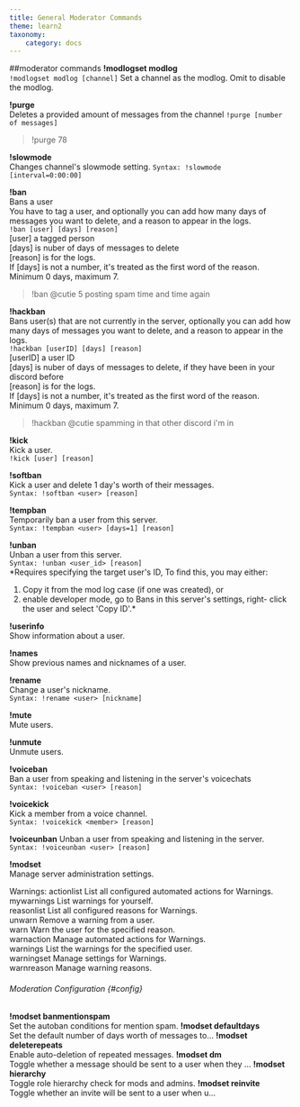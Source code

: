 ```yaml
---
title: General Moderator Commands
theme: learn2
taxonomy:
    category: docs
---
```


##moderator commands
**!modlogset modlog**  
`!modlogset modlog [channel]`
Set a channel as the modlog.
Omit <channel> to disable the modlog.

**!purge**  
Deletes a provided amount of messages from the channel
`!purge [number of messages]`
>!purge 78

**!slowmode**  
Changes channel's slowmode setting.
`Syntax: !slowmode [interval=0:00:00]`

**!ban**  
Bans a user  
You have to tag a user, and optionally you can add how many days of messages you want to delete, and a reason to appear in the logs.  
`!ban [user] [days] [reason]`  
[user] a tagged person  
[days] is nuber of days of messages to delete  
[reason] is for the logs.  
If [days] is not a number, it's treated as the first word of the reason.  
Minimum 0 days, maximum 7.  
>!ban @cutie 5 posting spam time and time again

**!hackban**  
Bans user(s) that are not currently in the server, optionally you can add how many days of messages you want to delete, and a reason to appear in the logs.  
`!hackban [userID] [days] [reason]`  
[userID] a user ID  
[days] is nuber of days of messages to delete, if they have been in your discord before  
[reason] is for the logs.  
If [days] is not a number, it's treated as the first word of the reason.  
Minimum 0 days, maximum 7.  
>!hackban @cutie spamming in that other discord i'm in

**!kick**  
Kick a user.   
`!kick [user] [reason]`  

**!softban**  
Kick a user and delete 1 day's worth of their messages.  
`Syntax: !softban <user> [reason]`  

**!tempban**  
Temporarily ban a user from this server.  
`Syntax: !tempban <user> [days=1] [reason]`  

**!unban**  
Unban a user from this server.  
`Syntax: !unban <user_id> [reason]`  
*Requires specifying the target user's ID, To find this, you may either:
1. Copy it from the mod log case (if one was created), or
2. enable developer mode, go to Bans in this server's settings, right-
click the user and select 'Copy ID'.*

**!userinfo**  
Show information about a user.  

**!names**  
Show previous names and nicknames of a user.  

**!rename**  
Change a user's nickname.  
`Syntax: !rename <user> [nickname]`

**!mute**  
Mute users.  

**!unmute**  
Unmute users.  

**!voiceban**  
Ban a user from speaking and listening in the server's voicechats   
`Syntax: !voiceban <user> [reason]`

**!voicekick**  
Kick a member from a voice channel.  
`Syntax: !voicekick <member> [reason]`

**!voiceunban** Unban a user from speaking and listening in the server.  
`Syntax: !voiceunban <user> [reason]`

**!modset**  
Manage server administration settings.  



Warnings:
actionlist List all configured automated actions for Warnings.  
mywarnings List warnings for yourself.  
reasonlist List all configured reasons for Warnings.  
unwarn Remove a warning from a user.  
warn Warn the user for the specified reason.  
warnaction Manage automated actions for Warnings.  
warnings List the warnings for the specified user.  
warningset Manage settings for Warnings.  
warnreason Manage warning reasons.  


###### Moderation Configuration {#config}

**!modset banmentionspam**  
Set the autoban conditions for mention spam.
**!modset defaultdays**  
Set the default number of days worth of messages to...
**!modset deleterepeats**  
Enable auto-deletion of repeated messages.
**!modset dm**  
Toggle whether a message should be sent to a user when they ...
**!modset hierarchy**  
Toggle role hierarchy check for mods and admins.
**!modset reinvite**  
Toggle whether an invite will be sent to a user when u...
